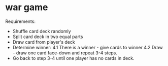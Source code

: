 # war game

Requirements:
- Shuffle card deck randomly
- Split card deck in two equal parts
- Draw card from player's deck
- Determine winner: 4.1 There is a winner - give cards to winner 4.2 Draw - draw one card face-down and repeat 3-4 steps.
- Go back to step 3-4 until one player has no cards in deck.
